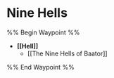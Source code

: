 # Nine Hells
%% Begin Waypoint %%
- **[[Hell]]**
	- [[The Nine Hells of Baator]]

%% End Waypoint %%
